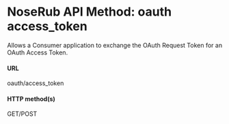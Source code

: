 # NoseRub API Method: oauth access\_token #

Allows a Consumer application to exchange the OAuth Request Token for an OAuth Access Token.

#### URL ####
oauth/access\_token

#### HTTP method(s) ####
GET/POST